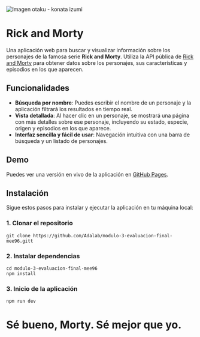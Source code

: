 ![Imagen otaku - konata izumi](https://media2.giphy.com/media/v1.Y2lkPTc5MGI3NjExNnhjM3R1dXJxc2w1aDRieTd2Z3RpOThjNWx2amhuajE4ZGJqanhpaiZlcD12MV9pbnRlcm5hbF9naWZfYnlfaWQmY3Q9Zw/Jp4JNduLIpCPA1sPUd/giphy.webp)

# Rick and Morty

Una aplicación web para buscar y visualizar información sobre los personajes de la famosa serie **Rick and Morty**. Utiliza la API pública de [Rick and Morty]([https://rickandmortyapi.com/](https://rickandmortyapi.com/documentation/#get-all-characters)) para obtener datos sobre los personajes, sus características y episodios en los que aparecen.

## Funcionalidades

- **Búsqueda por nombre**: Puedes escribir el nombre de un personaje y la aplicación filtrará los resultados en tiempo real.
- **Vista detallada**: Al hacer clic en un personaje, se mostrará una página con más detalles sobre ese personaje, incluyendo su estado, especie, origen y episodios en los que aparece.
- **Interfaz sencilla y fácil de usar**: Navegación intuitiva con una barra de búsqueda y un listado de personajes.

## Demo

Puedes ver una versión en vivo de la aplicación en [GitHub Pages](https://beta.adalab.es/modulo-3-evaluacion-final-mee96/).

## Instalación

Sigue estos pasos para instalar y ejecutar la aplicación en tu máquina local:

### 1. Clonar el repositorio

`git clone https://github.com/Adalab/modulo-3-evaluacion-final-mee96.gitt`

### 2. Instalar dependencias

`cd modulo-3-evaluacion-final-mee96`  
`npm install`

### 3. Inicio de la aplicación

`npm run dev`


# Sé bueno, Morty. Sé mejor que yo.
